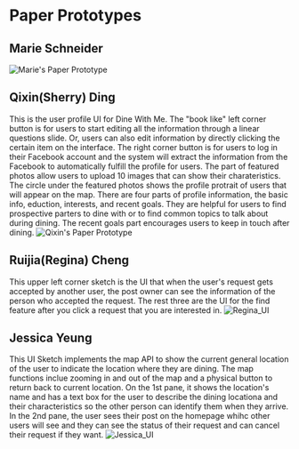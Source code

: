 # Paper Prototypes

## Marie Schneider
![Marie's Paper Prototype](https://github.com/dingqixin/chicas/blob/master/img/userinterface/2nd/Mari's%20prototype.jpg)

## Qixin(Sherry) Ding
This is the user profile UI for Dine With Me. The "book like" left corner button is for users to start editing all the information through a linear questions slide. Or, users can also edit information by directly clicking the certain item on the interface. The right corner button is for users to log in their Facebook account and the system will extract the information from the Facebook to automatically fulfill the profile for users. The part of featured photos allow users to upload 10 images that can show their charateristics. The circle under the featured photos shows the profile protrait of users that will appear on the map. There are four parts of profile information, the basic info, eduction, interests, and recent goals. They are helpful for users to find prospective parters to dine with or to find common topics to talk about during dining. The recent goals part encourages users to keep in touch after dining. 
![Qixin's Paper Prototype](https://github.com/dingqixin/chicas/blob/master/img/userinterface/2nd/Qixin's%20UI.jpeg)

## Ruijia(Regina) Cheng
This upper left corner sketch is the UI that when the user's request gets accepted by another user, the post owner can see the information of the person who accepted the request. The rest three are the UI for the find feature after you click a request that you are interested in. 
![Regina_UI](https://github.com/dingqixin/chicas/blob/master/img/userinterface/2nd/2103140889.jpg)

## Jessica Yeung
This UI Sketch implements the map API to show the current general location of the user to indicate the location where they are dining. The map functions inclue zooming in and out of the map and a physical button to return back to current location. On the 1st pane, it shows the location's name and has a text box for the user to describe the dining locationa and their characteristics so the other person can identify them when they arrive. In the 2nd pane, the user sees their post on the homepage whihc other users will see and they can see the status of their request and can cancel their request if they want.
![Jessica_UI](https://github.com/dingqixin/chicas/blob/master/img/userinterface/2nd/Post_UI.JPG)
